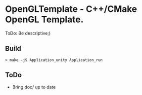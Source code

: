 OpenGLTemplate - C++/CMake OpenGL Template.
=========================================================

ToDo: Be descriptive;)

## Build ##

    > make -j9 Application_unity Application_run
 
## ToDo ##
- Bring doc/ up to date

